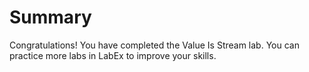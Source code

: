# Summary

Congratulations! You have completed the Value Is Stream lab. You can practice more labs in LabEx to improve your skills.
